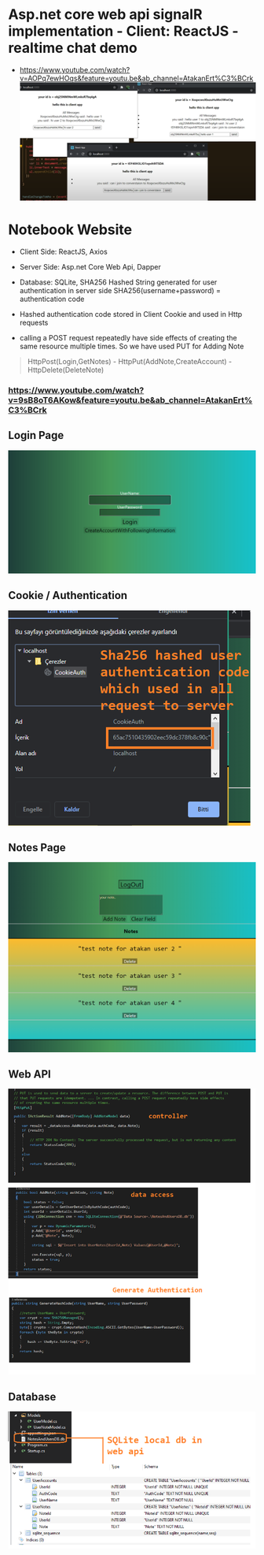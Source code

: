 # Asp.net core web api signalR implementation - Client: ReactJS - realtime chat demo
* https://www.youtube.com/watch?v=AOPq7ewHOqs&feature=youtu.be&ab_channel=AtakanErt%C3%BCrk
![signalr](https://github.com/atakanertrk/reactjs-basic-template/blob/master/images/signalr.png)

# Notebook Website

* Client Side: ReactJS, Axios
* Server Side: Asp.net Core Web Api, Dapper 
* Database: SQLite, SHA256 Hashed String generated for user authentication in server side SHA256(username+password) = authentication code
* Hashed authentication code stored in Client Cookie and used in Http requests

* calling a POST request repeatedly have side effects of creating the same resource multiple times. So we have used PUT for Adding Note
> HttpPost(Login,GetNotes) - HttpPut(AddNote,CreateAccount) - HttpDelete(DeleteNote)

### https://www.youtube.com/watch?v=9sB8oT6AKow&feature=youtu.be&ab_channel=AtakanErt%C3%BCrk

## Login Page
![loginpage](https://github.com/atakanertrk/reactjs-basic-template/blob/master/images/loginPage.png)
## Cookie / Authentication
![authentication](https://github.com/atakanertrk/reactjs-basic-template/blob/master/images/authentication.png)
## Notes Page
![notesPage](https://github.com/atakanertrk/reactjs-basic-template/blob/master/images/notesPage.png)
## Web API
![webapi](https://github.com/atakanertrk/reactjs-basic-template/blob/master/images/webapi.png)
## Database
![database](https://github.com/atakanertrk/reactjs-basic-template/blob/master/images/database.png)
